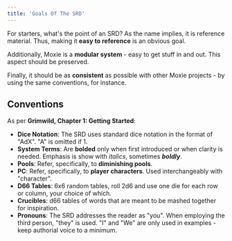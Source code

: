 ```yaml
---
title: 'Goals Of The SRD'
---
```


For starters, what's the point of an SRD? As the name implies, it is reference material. Thus, making it **easy to reference** is an obvious goal.

Additionally, Moxie is a **modular system** - easy to get stuff in and out. This aspect should be preserved.

Finally, it should be as **consistent** as possible with other Moxie projects - by using the same conventions, for instance.

## Conventions

As per **Grimwild, Chapter 1: Getting Started**:

- **Dice Notation**: The SRD uses standard dice notation in the format of "AdX". "A" is omitted if 1.
- **System Terms**: Are **bolded** only when first introduced or when clarity is needed. Emphasis is show with _italics_, sometimes **_boldly_**.
- **Pools**: Refer, specifically, to **diminishing pools**.
- **PC**: Refer, specifically, to **player characters**. Used interchangeably with "character".
- **D66 Tables**: 6x6 random tables, roll 2d6 and use one die for each row or column, your choice of which.
- **Crucibles**: d66 tables of words that are meant to be mashed together for inspiration.
- **Pronouns**: The SRD addresses the reader as "you". When employing the third person, "they" is used. "I" and "We" are only used in examples - keep authorial voice to a minimum.
